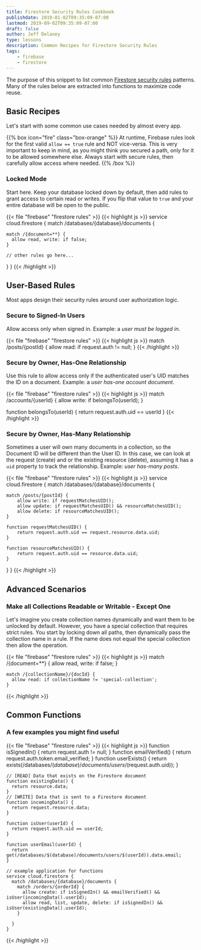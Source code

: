```yaml
---
title: Firestore Security Rules Cookbook
publishdate: 2019-01-02T09:35:09-07:00
lastmod: 2019-09-02T09:35:09-07:00
draft: false
author: Jeff Delaney
type: lessons
description: Common Recipes for Firestore Security Rules
tags:
    - firebase
    - firestore
---
```


The purpose of this snippet to list common [Firestore security rules](https://firebase.google.com/docs/firestore/security/get-started) patterns. Many of the rules below are extracted into functions to maximize code reuse.

## Basic Recipes

Let's start with some common use cases needed by almost every app.

{{% box icon="fire" class="box-orange" %}}
At runtime, Firebase rules look for the first valid `allow == true` rule and NOT vice-versa. This is very important to keep in mind, as you might think you secured a path, only for it to be allowed somewhere else. Always start with secure rules, then carefully allow access where needed.
{{% /box %}}

### Locked Mode

Start here. Keep your database locked down by default, then add rules to grant access to certain read or writes. If you flip that value to `true` and your entire database will be open to the public.

{{< file "firebase" "firestore rules" >}}
{{< highlight js >}}
service cloud.firestore {
  match /databases/{database}/documents {

    match /{document=**} {
      allow read, write: if false;
    }

    // other rules go here...

  }
}
{{< /highlight >}}

## User-Based Rules

Most apps design their security rules around user authorization logic.

### Secure to Signed-In Users

Allow access only when signed in. Example: a *user must be logged in*.

{{< file "firebase" "firestore rules" >}}
{{< highlight js >}}
    match /posts/{postId} {
        allow read: if request.auth != null;
    }
{{< /highlight >}}


### Secure by Owner, Has-One Relationship

Use this rule to allow access only if the authenticated user's UID matches the ID on a document. Example: a *user has-one account document*.


{{< file "firebase" "firestore rules" >}}
{{< highlight js >}}
match /accounts/{userId} {
    allow write: if belongsTo(userId);
}

function belongsTo(userId) {
    return request.auth.uid == userId
}
{{< /highlight >}}

### Secure by Owner, Has-Many Relationship

Sometimes a user will own many documents in a collection, so the Document ID will be different than the User ID. In this case, we can look at the request (create) and or the existing resource (delete), assuming it has a `uid` property to track the relationship. Example: *user has-many posts*.

{{< file "firebase" "firestore rules" >}}
{{< highlight js >}}
service cloud.firestore {
  match /databases/{database}/documents {

    match /posts/{postId} {
        allow write: if requestMatchesUID();
        allow update: if requestMatchesUID() && resourceMatchesUID();
        allow delete: if resourceMatchesUID();
    }

    function requestMatchesUID() {
        return request.auth.uid == request.resource.data.uid;
    }

    function resourceMatchesUID() {
        return request.auth.uid == resource.data.uid;
    }
  }
}
{{< /highlight >}}

## Advanced Scenarios

###  Make all Collections Readable or Writable - Except One

Let's imagine you create collection names dynamically and want them to be unlocked by default. However, you have a special collection that requires strict rules. You start by locking down all paths, then dynamically pass the collection name in a rule. If the name does not equal the special collection then allow the operation.

{{< file "firebase" "firestore rules" >}}
{{< highlight js >}}
    match /{document=**} {
      allow read, write: if false;
    }

    match /{collectionName}/{docId} {
      allow read: if collectionName != 'special-collection';
    }
{{< /highlight >}}

## Common Functions

### A few examples you might find useful

{{< file "firebase" "firestore rules" >}}
{{< highlight js >}}
    function isSignedIn() {
      return request.auth != null;
    }
    function emailVerified() {
      return request.auth.token.email_verified;
    }
    function userExists() {
      return exists(/databases/$(database)/documents/users/$(request.auth.uid));
    }

    // [READ] Data that exists on the Firestore document
    function existingData() {
      return resource.data;
    }
    // [WRITE] Data that is sent to a Firestore document
    function incomingData() {
      return request.resource.data;
    }

    function isUser(userId) {
      return request.auth.uid == userId;
    }

    function userEmail(userId) {
      return get(/databases/$(database)/documents/users/$(userId)).data.email;
    }

    // example application for functions
    service cloud.firestore {
      match /databases/{database}/documents {
        match /orders/{orderId} {
          allow create: if isSignedIn() && emailVerified() && isUser(incomingData().userId);
          allow read, list, update, delete: if isSignedIn() && isUser(existingData().userId);
        }

      }
    }

{{< /highlight >}}

